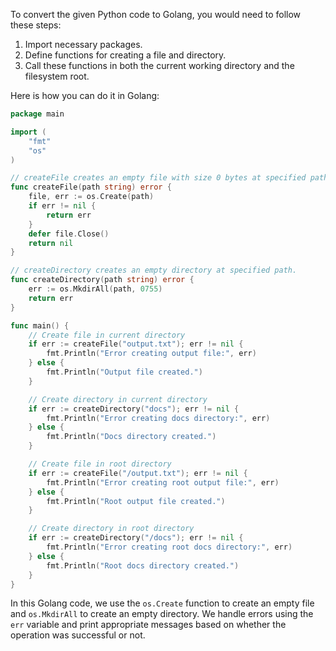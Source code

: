To convert the given Python code to Golang, you would need to follow these steps:

1. Import necessary packages.
2. Define functions for creating a file and directory.
3. Call these functions in both the current working directory and the filesystem root.

Here is how you can do it in Golang:

```go
package main

import (
	"fmt"
	"os"
)

// createFile creates an empty file with size 0 bytes at specified path.
func createFile(path string) error {
	file, err := os.Create(path)
	if err != nil {
		return err
	}
	defer file.Close()
	return nil
}

// createDirectory creates an empty directory at specified path.
func createDirectory(path string) error {
	err := os.MkdirAll(path, 0755)
	return err
}

func main() {
	// Create file in current directory
	if err := createFile("output.txt"); err != nil {
		fmt.Println("Error creating output file:", err)
	} else {
		fmt.Println("Output file created.")
	}

	// Create directory in current directory
	if err := createDirectory("docs"); err != nil {
		fmt.Println("Error creating docs directory:", err)
	} else {
		fmt.Println("Docs directory created.")
	}

	// Create file in root directory
	if err := createFile("/output.txt"); err != nil {
		fmt.Println("Error creating root output file:", err)
	} else {
		fmt.Println("Root output file created.")
	}

	// Create directory in root directory
	if err := createDirectory("/docs"); err != nil {
		fmt.Println("Error creating root docs directory:", err)
	} else {
		fmt.Println("Root docs directory created.")
	}
}
```

In this Golang code, we use the `os.Create` function to create an empty file and `os.MkdirAll` to create an empty directory. We handle errors using the `err` variable and print appropriate messages based on whether the operation was successful or not.
